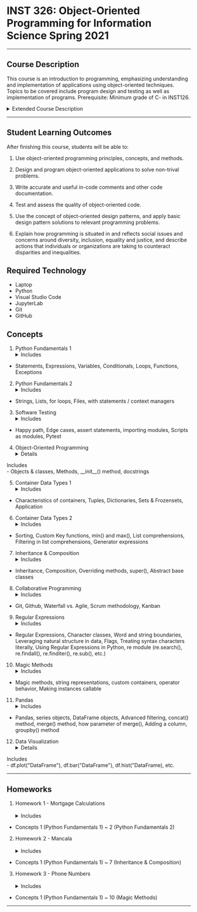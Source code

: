 # INST 326: Object-Oriented Programming for Information Science Spring 2021
<hr/>

## Course Description
This course is an introduction to programming, emphasizing understanding and implementation of applications using object-oriented techniques. Topics to be covered include program design and testing as well as implementation of programs. Prerequisite: Minimum grade of C- in INST126.

<details>
<summary>
Extended Course Description
</summary>
This course introduces object-oriented design and programming (OOP) concepts and methods using the Python programming language. Object-oriented programs are built as collections of “objects”, which are software representations of real-world entities and concepts. Objects combine data (attributes) with functionality (methods), and work through communicating with each other as the code is executed. By encapsulating code complexity within objects, OOP allows use and reuse of existing code in a relatively simple and easy manner. Advanced OOP concepts such as inheritance and composition facilitate development of complex code without sacrificing robustness and possibility of code reuse. We apply computational thinking approaches such as abstraction, decomposition, algorithmic design, generalization, evaluation, and debugging.

This course also provides opportunities to develop an understanding of how programming is situated in and reflects broader social structures, constructs and issues, e.g. race, class or gender. Programming is often viewed as a value-neutral technical skill. However, the social and cultural impacts of information and technology are central concepts in our field, and the growing awareness of issues like algorithmic bias, ethical/unethical uses of algorithms and disparities in opportunties in tech jobs require that any informed professional needs to understand the larger context of programming. This is important to be ethical professionals and to be successful in the workplace. Through readings, discussion and writing, we will critically examine issues of racism, sexism and other forms of power and oppression that are pervasive in programming and related technical activities, and discuss what companies and individuals are doing to improve programming practices and professional work environments.
</details>
<hr/>

## Student Learning Outcomes

After finishing this course, students will be able to:

1. Use object-oriented programming principles, concepts, and 
   methods.

2. Design and program object-oriented applications to solve 
   non-trival problems.

3. Write accurate and useful in-code comments and other code 
   documentation.

4. Test and assess the quality of object-oriented code.

5. Use the concept of object-oriented design patterns, and apply 
   basic design pattern solutions to relevant programming problems.

6. Explain how programming is situated in and reflects social 
   issues and concerns around diversity, inclusion, equality and justice, and describe actions that individuals or organizations are taking to counteract disparities and inequalities.

## Required Technology
- Laptop
- Python
- Visual Studio Code
- JupyterLab
- Git
- GitHub

## Concepts
1. Python Fundamentals 1
&emsp;<details><summary>Includes</summary>
- Statements, Expressions, Variables, Conditionals, Loops, Functions, Exceptions
</details>

2. Python Fundamentals 2
&emsp;<details><summary>Includes</summary>
- Strings, Lists, for loops, Files, with statements / context managers
</details>

3. Software Testing
&emsp;<details><summary>Includes</summary>
- Happy path, Edge cases, assert statements, importing modules, Scripts as modules, Pytest
</details>

4. Object-Oriented Programming
&emsp;<details>
<summary>Includes</summary>
- Objects & classes, Methods, __init__() method, docstrings
</details>

5. Container Data Types 1
&emsp;<details><summary>Includes</summary>
- Characteristics of containers, Tuples, Dictionaries, Sets & Frozensets, Application
</details>

6. Container Data Types 2
&emsp;<details><summary>Includes</summary>
- Sorting, Custom Key functions, min() and max(), List comprehensions, Filtering in list comprehensions, Generator expressions
</details>

7. Inheritance & Composition
&emsp;<details><summary>Includes</summary>
- Inheritance, Composition, Overriding methods, super(), Abstract base classes
</details>

8. Collaborative Programming
&emsp;<details><summary>Includes</summary>
- Git, Github, Waterfall vs. Agile, Scrum methodology, Kanban
</details>

9. Regular Expressions
&emsp;<details><summary>Includes</summary>
- Regular Expressions, Character classes, Word and string boundaries, Leveraging natural structure in data, Flags, Treating syntax characters literally, Using Regular Expressions in Python, re module (re.search(), re.findall(), re.finditer(), re.sub(), etc.)
</details>

10. Magic Methods
&emsp;<details><summary>Includes</summary>
- Magic methods, string representations, custom containers, operator behavior, Making instances callable
</details>

11. Pandas
&emsp;<details><summary>Includes</summary>
- Pandas, series objects, DataFrame objects, Advanced filtering, concat() method, merge() method, how parameter of merge(), Adding a column, groupby() method
</details>

12. Data Visualization
&emsp;<details>
<summary>Includes</summary>
- df.plot("DataFrame"), df.bar("DataFrame"), df.hist("DataFrame), etc.
</details>
<hr/>

## Homeworks
1. Homework 1 - Mortgage Calculations<br/>
&emsp;<details><summary>Includes</summary>
- Concepts 1 (Python Fundamentals 1) ~ 2 (Python Fundamentals 2)
</details>

2. Homework 2 - Mancala<br/>
&emsp;<details><summary>Includes</summary>
- Concepts 1 (Python Fundamentals 1) ~ 7 (Inheritance & Composition)
</details>

3. Homework 3 - Phone Numbers<br/>
&emsp;<details><summary>Includes</summary>
- Concepts 1 (Python Fundamentals 1) ~ 10 (Magic Methods)
</details>
<hr/>